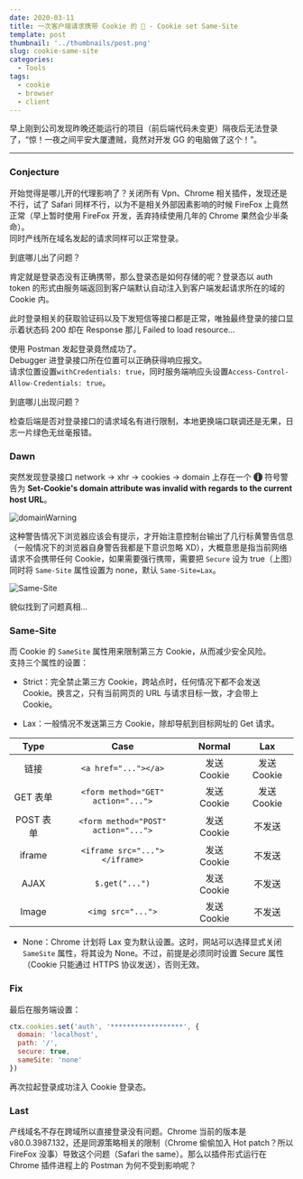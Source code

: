 ```yaml
---
date: 2020-03-11
title: 一次客户端请求携带 Cookie 的 🐛 - Cookie set Same-Site
template: post
thumbnail: '../thumbnails/post.png'
slug: cookie-same-site
categories:
  - Tools
tags:
  - cookie
  - browser
  - client
---
```


早上刚到公司发现昨晚还能运行的项目（前后端代码未变更）隔夜后无法登录了，“惊！一夜之间平安大厦遭贼，竟然对开发 GG 的电脑做了这个！”。

---

### Conjecture

开始觉得是哪儿开的代理影响了？关闭所有 Vpn、Chrome 相关插件，发现还是不行，试了 Safari 同样不行，以为不是相关外部因素影响的时候 FireFox 上竟然正常（早上暂时使用 FireFox 开发，丢弃持续使用几年的 Chrome 果然会少半条命）。<br />
同时产线所在域名发起的请求同样可以正常登录。<br />

到底哪儿出了问题？<br />

肯定就是登录态没有正确携带，那么登录态是如何存储的呢？登录态以 auth token 的形式由服务端返回到客户端默认自动注入到客户端发起请求所在的域的 Cookie 内。<br />

此时登录相关的获取验证码以及下发短信等接口都是正常，唯独最终登录的接口显示着状态码 200 却在 Response 那儿 Failed to load resource...<br />

使用 Postman 发起登录竟然成功了。<br />
Debugger 进登录接口所在位置可以正确获得响应报文。<br />
请求位置设置`withCredentials: true`，同时服务端响应头设置`Access-Control-Allow-Credentials: true`。<br />

到底哪儿出现问题？<br />

检查后端是否对登录接口的请求域名有进行限制，本地更换端口联调还是无果，日志一片绿色无丝毫报错。<br />

### Dawn

突然发现登录接口 network -> xhr -> cookies -> domain 上存在一个 <span style="
    color: #fff;
    width: 16px;
    height: 16px;
    background: #3a3a3a;
    border-radius: 50%;
    display: inline-block;
    text-align: center;
    line-height: 16px;
    font-weight: bold;">i</span> 符号警告为 **Set-Cookie's domain attribute was invalid with regards to the current host URL**。<br />

![domainWarning](https://i.loli.net/2020/03/12/PZm1qsGgx78jez2.png)<br />

这种警告情况下浏览器应该会有提示，才开始注意控制台输出了几行标黄警告信息（一般情况下的浏览器自身警告我都是下意识忽略 XD），大概意思是指当前网络请求不会携带任何 Cookie，如果需要强行携带，需要把 `Secure` 设为 true（上图）同时将 `Same-Site` 属性设置为 none，默认 `Same-Site=Lax`。<br />

![Same-Site](https://i.loli.net/2020/03/23/TV7xoPChQc4jtk3.png)

貌似找到了问题真相...<br />

### Same-Site

而 Cookie 的 `SameSite` 属性用来限制第三方 Cookie，从而减少安全风险。<br />
支持三个属性的设置：<br />

- Strict：完全禁止第三方 Cookie，跨站点时，任何情况下都不会发送 Cookie。换言之，只有当前网页的 URL 与请求目标一致，才会带上 Cookie。

- Lax：一般情况不发送第三方 Cookie，除却导航到目标网址的 Get 请求。

|   Type    |                Case                 |   Normal    |     Lax     |
| :-------: | :---------------------------------: | :---------: | :---------: |
|   链接    |        `<a href="..."></a>`         | 发送 Cookie | 发送 Cookie |
| GET 表单  | `<form method="GET" action="...">`  | 发送 Cookie | 发送 Cookie |
| POST 表单 | `<form method="POST" action="...">` | 发送 Cookie |   不发送    |
|  iframe   |    `<iframe src="..."></iframe>`    | 发送 Cookie |   不发送    |
|   AJAX    |           `$.get("...")`            | 发送 Cookie |   不发送    |
|   Image   |          `<img src="...">`          | 发送 Cookie |   不发送    |

- None：Chrome 计划将 Lax 变为默认设置。这时，网站可以选择显式关闭 `SameSite` 属性，将其设为 None。不过，前提是必须同时设置 Secure 属性（Cookie 只能通过 HTTPS 协议发送），否则无效。

### Fix

最后在服务端设置：<br />

```js
ctx.cookies.set('auth', '******************', {
  domain: 'localhost',
  path: '/',
  secure: true,
  sameSite: 'none'
})
```

再次拉起登录成功注入 Cookie 登录态。<br />

### Last

产线域名不存在跨域所以直接登录没有问题。Chrome 当前的版本是 v80.0.3987.132，还是同源策略相关的限制（Chrome 偷偷加入 Hot patch？所以 FireFox 没事）导致这个问题（Safari the same）。那么以插件形式运行在 Chrome 插件进程上的 Postman 为何不受到影响呢？
